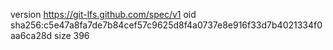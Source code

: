 version https://git-lfs.github.com/spec/v1
oid sha256:c5e47a8fa7de7b84cef57c9625d8f4a0737e8e916f33d7b4021334f0aa6ca28d
size 396
